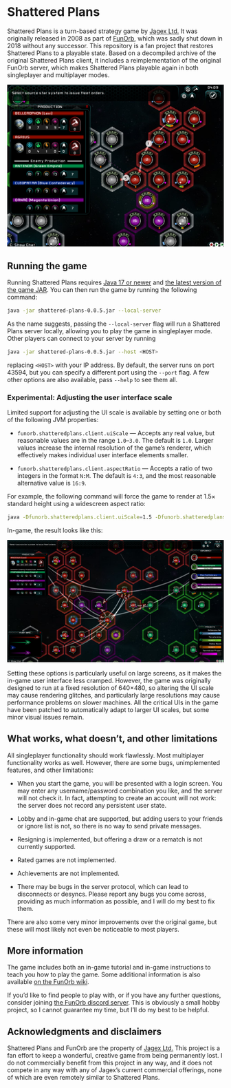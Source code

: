 # Shattered Plans

Shattered Plans is a turn-based strategy game by [Jagex Ltd.][jagex] It was originally released in 2008 as part of [FunOrb][], which was sadly shut down in 2018 without any successor. This repository is a fan project that restores Shattered Plans to a playable state. Based on a decompiled archive of the original Shattered Plans client, it includes a reimplementation of the original FunOrb server, which makes Shattered Plans playable again in both singleplayer and multiplayer modes.

[![Screenshot of Shattered Plans gameplay.][screenshot.png]][screenshot.png]

## Running the game

Running Shattered Plans requires [Java 17 or newer][download-java] and [the latest version of the game JAR][download-shattered-plans]. You can then run the game by running the following command:

```sh
java -jar shattered-plans-0.0.5.jar --local-server
```

As the name suggests, passing the `--local-server` flag will run a Shattered Plans server locally, allowing you to play the game in singleplayer mode. Other players can connect to your server by running

```sh
java -jar shattered-plans-0.0.5.jar --host <HOST>
```

replacing `<HOST>` with your IP address. By default, the server runs on port 43594, but you can specify a different port using the `--port` flag. A few other options are also available, pass `--help` to see them all.

### Experimental: Adjusting the user interface scale

Limited support for adjusting the UI scale is available by setting one or both of the following JVM properties:

  * `funorb.shatteredplans.client.uiScale` — Accepts any real value, but reasonable values are in the range `1.0`–`3.0`. The default is `1.0`. Larger values increase the internal resolution of the game’s renderer, which effectively makes individual user interface elements smaller.

  * `funorb.shatteredplans.client.aspectRatio` — Accepts a ratio of two integers in the format `N:M`. The default is `4:3`, and the most reasonable alternative value is `16:9`.

For example, the following command will force the game to render at 1.5× standard height using a widescreen aspect ratio:

```sh
java -Dfunorb.shatteredplans.client.uiScale=1.5 -Dfunorb.shatteredplans.client.aspectRatio=16:9 -jar shattered-plans-0.0.5.jar
```

In-game, the result looks like this:

[![Screenshot of widescreen Shattered Plans gameplay.][screenshot-widescreen.png]][screenshot-widescreen.png]

Setting these options is particularly useful on large screens, as it makes the in-game user interface less cramped. However, the game was originally designed to run at a fixed resolution of 640×480, so altering the UI scale may cause rendering glitches, and particularly large resolutions may cause performance problems on slower machines. All the critical UIs in the game have been patched to automatically adapt to larger UI scales, but some minor visual issues remain.

## What works, what doesn’t, and other limitations

All singleplayer functionality should work flawlessly. Most multiplayer functionality works as well. However, there are some bugs, unimplemented features, and other limitations:

  * When you start the game, you will be presented with a login screen. You may enter any username/password combination you like, and the server will not check it. In fact, attempting to create an account will not work: the server does not record any persistent user state.

  * Lobby and in-game chat are supported, but adding users to your friends or ignore list is not, so there is no way to send private messages.

  * Resigning is implemented, but offering a draw or a rematch is not currently supported.

  * Rated games are not implemented.

  * Achievements are not implemented.

  * There may be bugs in the server protocol, which can lead to disconnects or desyncs. Please report any bugs you come across, providing as much information as possible, and I will do my best to fix them.

There are also some very minor improvements over the original game, but these will most likely not even be noticeable to most players.

## More information

The game includes both an in-game tutorial and in-game instructions to teach you how to play the game. Some additional information is also available [on the FunOrb wiki][funorb-wiki:shattered-plans].

If you’d like to find people to play with, or if you have any further questions, consider joining [the FunOrb discord server][funorb-discord]. This is obviously a small hobby project, so I cannot guarantee my time, but I’ll do my best to be helpful.

## Acknowledgments and disclaimers

Shattered Plans and FunOrb are the property of [Jagex Ltd.][jagex] This project is a fan effort to keep a wonderful, creative game from being permanently lost. I do not commercially benefit from this project in any way, and it does not compete in any way with any of Jagex’s current commercial offerings, none of which are even remotely similar to Shattered Plans.

[download-java]: https://www.oracle.com/java/technologies/downloads/
[download-shattered-plans]: https://github.com/lexi-lambda/shattered-plans/releases/download/v0.0.5/shatteredplans-0.0.5.jar
[FunOrb]: https://en.wikipedia.org/wiki/FunOrb
[funorb-discord]: https://discord.gg/MGfDrDf
[funorb-wiki:shattered-plans]: https://funorb.fandom.com/wiki/Shattered_Plans
[jagex]: https://www.jagex.com/
[screenshot.png]: docs/screenshot.png
[screenshot-widescreen.png]: docs/screenshot-widescreen.png
